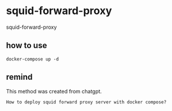# squid-forward-proxy
squid-forward-proxy

## how to use

```shell
docker-compose up -d
```

## remind

This method was created from chatgpt.

```shell
How to deploy squid forward proxy server with docker compose?
```
